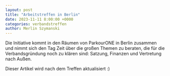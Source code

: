 ```yaml
---
layout: post
title: "Arbeitstreffen in Berlin"
date: 2023-11-11 8:00:00 +0000
categories: verbandstreffen
author: Merlin Szymanski
---
```


Die Initiative kommt in den Räumen von ParkourONE in Berlin zusammen und nimmt sich den Tag Zeit über die großen Themen zu beraten, die für die Verbandsgründung noch zu klären sind: Satzung, Finanzen und Vertretung nach Außen.

Dieser Artikel wird nach dem Treffen aktualisiert :)
